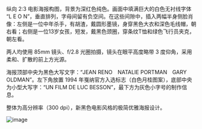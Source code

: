纵向 2:3 电影海报构图，背景为深红色纯色。画面中填满巨大的白色无衬线字体 “L E O N”，垂直排列，字母间留有负空间。在这些间隙中，插入两幅半身侧脸肖像：左侧是一位中年杀手，有胡渣，戴圆形墨镜，身穿黑色大衣和深色毛线帽，朝右看；右侧是一位13岁女孩，短发，戴黑色颈圈，穿条纹T恤和绿色飞行员夹克，朝左看。

两人均使用 85mm 镜头、f/2.8 光圈拍摄，镜头在眼平高度略带 3 度仰角，采用柔和、扩散的前上方光源。

海报顶部中央为黑色大写文字：“JEAN RENO NATALIE PORTMAN GARY OLDMAN”。左下角放置 1994 年戛纳官方入选标志（白色月桂图案），底部中央为小型大写字：“UN FILM DE LUC BESSON”，最下方为灰色小字号的制作信息。

整体为高分辨率（300 dpi），新黑色电影风格的极简优雅海报设计。

![image](https://github.com/user-attachments/assets/a57c8af3-db1e-4a3a-ba45-131aa05966af)
